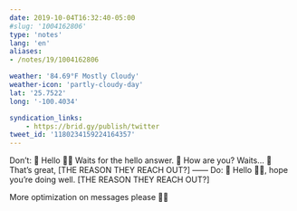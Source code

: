 ```yaml
---
date: 2019-10-04T16:32:40-05:00
#slug: '1004162806'
type: 'notes'
lang: 'en'
aliases:
- /notes/19/1004162806

weather: '84.69°F Mostly Cloudy'
weather-icon: 'partly-cloudy-day'
lat: '25.7522'
long: '-100.4034'

syndication_links:
    - https://brid.gy/publish/twitter
tweet_id: '1180234159224164357'
---
```

‪Don’t:‬
‪💬 Hello 👋🏼‬
‪Waits for the hello answer.‬
‪💬 How are you?‬
‪Waits...‬
‪💬 That’s great, [THE REASON THEY REACH OUT?]‬
‪——‬
‪Do:‬
‪💬 Hello 👋🏼, hope you’re doing well. [THE REASON THEY REACH OUT?]‬


‪More optimization on messages please 🙏🏼‬
